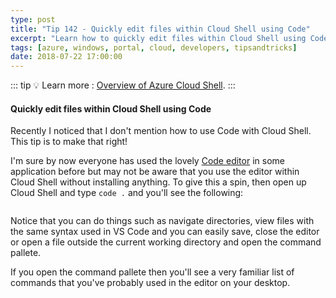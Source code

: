 ```yaml
---
type: post
title: "Tip 142 - Quickly edit files within Cloud Shell using Code"
excerpt: "Learn how to quickly edit files within Cloud Shell using Code"
tags: [azure, windows, portal, cloud, developers, tipsandtricks]
date: 2018-07-22 17:00:00
---
```


::: tip
:bulb: Learn more : [Overview of Azure Cloud Shell](https://docs.microsoft.com/azure/cloud-shell/overview?WT.mc_id=docs-azuredevtips-azureappsdev).
:::

#### Quickly edit files within Cloud Shell using Code

Recently I noticed that I don't mention how to use Code with Cloud Shell. This tip is to make that right!

I'm sure by now everyone has used the lovely [Code editor](https://code.visualstudio.com/) in some application before but may not be aware that you use the editor within Cloud Shell without installing anything. To give this a spin, then open up Cloud Shell and type ``code .`` and you'll see the following:

<img :src="$withBase('/files/azcodeinportal.gif')">

Notice that you can do things such as navigate directories, view files with the same syntax used in VS Code and you can easily save, close the editor or open a file outside the current working directory and open the command pallete. 

If you open the command pallete then you'll see a very familiar list of commands that you've probably used in the editor on your desktop. 

<img :src="$withBase('/files/azcodeinportal1.gif')">
